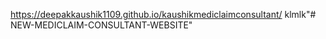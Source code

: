 
https://deepakkaushik1109.github.io/kaushikmediclaimconsultant/
klmlk"# NEW-MEDICLAIM-CONSULTANT-WEBSITE" 
